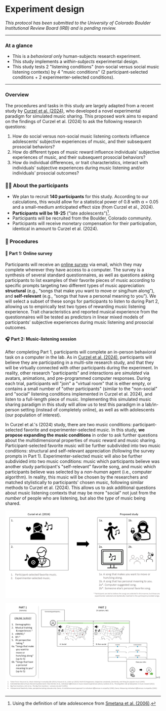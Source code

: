 # Experiment design #

*This protocol has been submitted to the University of Colorado Boulder Institutional Review Board (IRB) and is pending review.*

---

### At a glance ###

- This is a *behavioral only* human-subjects research experiment.
- This study implements a *within-subjects* experimental design.
- This study tests 2 "listening conditions" (non-social versus social music listening contexts) by 4 "music conditions" (2 participant-selected conditions + 2 experimenter-selected conditions).

---

### Overview ###

The procedures and tasks in this study are largely adapted from a recent study by [Curzel et al. (2024)](https://doi.org/10.1016/j.isci.2024.109964), who developed a novel experimental paradigm for simulated music sharing. This proposed work aims to expand on the findings of Curzel et al. (2024) to ask the following research questions: 
1)	How do social versus non-social music listening contexts influence adolescents’ subjective experiences of music, and their subsequent prosocial behaviors? 
2)	How do different types of music reward influence individuals’ subjective experiences of music, and their subsequent prosocial behaviors? 
3)	How do individual differences, or trait characteristics, interact with individuals’ subjective experiences during music listening and/or individuals’ prosocial outcomes?

### 🙋‍♀️ About the participants ###

- We plan to recruit **140 participants** for this study. According to our calculations, this would allow for a statistical power of 0.8 with &alpha; = 0.05 and a small-medium anticipated effect size (from Curzel et al., 2024).
- **Participants will be 18-25** ("late adolescents")[^1].
- Participants will be recruited from the Boulder, Colorado community.
- Participants will receive monetary compensation for their participation, identical in amount to Curzel et al. (2024).

[^1]: Using the definition of late adolescence from [Smetana et al. (2006)](https://doi.org/10.1146/annurev.psych.57.102904.190124).

### 👣 Procedures ###

#### 📃 Part 1: Online survey ####

Participants will receive an [online survey](/surveys/part_1_survey_questions.md) via email, which they may complete wherever they have access to a computer. The survey is a synthesis of several standard questionnaires, as well as questions asking participants to list examples of their favorite pieces of music according to specific prompts targeting two different types of music appreciation: **structural** (e.g., “songs that make you want to move or sing/hum along”), and **self-relevant** (e.g., “songs that have a personal meaning to you”). We will select a subset of these songs for participants to listen to during Part 2, allowing us to empirically test two types of rewarding music listening experience. Trait characteristics and reported musical experience from the questionnaires will be tested as predictors in linear mixed models of participants’ subjective experiences during music listening and prosocial outcomes.

#### 🎧 Part 2: Music-listening session ####

After completing Part 1, participants will complete an in-person behavioral task on a computer in the lab. As in [Curzel et al. (2024)](https://doi.org/10.1016/j.isci.2024.109964), participants will believe they are participating in a multi-site research study, and that they will be virtually connected with other participants during the experiment. In reality, other research "participants" and interactions are *simulated* via avatars, animations, and pre-programmed computer responses. During each trial, participants will "join" a "virtual room" that is either empty, or contains a small number of "other participants" (similar to the "non-social" and "social" listening conditions implemented in Curzel et al. 2024), and listen to a full-length piece of music. Implementing this simulated music sharing paradigm in this study will allow us to test this paradigm in a lab/in-person setting (instead of completely online), as well as with adolescents (our population of interest).

In Curzel et al.'s (2024) study, there are two music conditions: participant-selected favorite and experimenter-selected music. In this study, **we propose expanding the music conditions** in order to ask further questions about the multidimensional properties of music reward and music sharing. Participant-selected favorite music will be further subdivided into two music conditions: structural and self-relevant appreciation (following the survey prompts in Part 1). Experimenter-selected music will also be further subdivided into two music conditions: music which participants believe was another study participant's "self-relevant" favorite song, and music which participants believe was selected by a *non-human* agent (i.e., computer algorithm). In reality, this music will be chosen by the researchers and matched stylistically to participants' chosen music, following similar methods to Curzel et al. (2024). This allows us to ask additional questions about music listening contexts that may be more "social" not just from the *number* of people who are listening, but also the *type* of music being shared.

![Music Conditions](/assets/music_conditions.png)

![Experiment Design](/assets/experiment_design.png)
